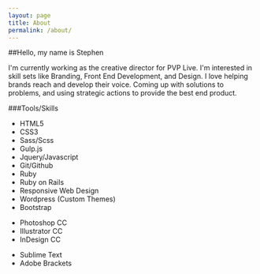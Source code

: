```yaml
---
layout: page
title: About
permalink: /about/
---
```


##Hello, my name is Stephen

I'm currently working as the creative director for PVP Live. I'm interested in skill sets like Branding, Front End Development, and Design. I love helping brands reach and develop their voice. Coming up with solutions to problems, and using strategic actions to provide the best end product.

###Tools/Skills

<div class="col-50">
  <ul>
    <li>HTML5</li>
    <li>CSS3</li>
    <li>Sass/Scss</li>
    <li>Gulp.js</li>
    <li>Jquery/Javascript</li>
    <li>Git/Github</li>
    <li>Ruby</li>
    <li>Ruby on Rails</li>
    <li>Responsive Web Design</li>
    <li>Wordpress (Custom Themes)</li>
    <li>Bootstrap</li>
  </ul>
</div>


<div class="col-50">
  <ul>
    <li>Photoshop CC</li>
    <li>Illustrator CC</li>
    <li>InDesign CC</li>
  </ul>
  <ul>
    <li>Sublime Text</li>
    <li>Adobe Brackets</li>
  </ul>
</div>

<div class="clearfix"></div>